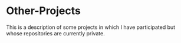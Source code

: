 # Other-Projects
This is a description of some projects in which I have participated but whose repositories are currently private. 
